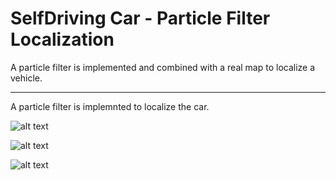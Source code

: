 
# **SelfDriving Car - Particle Filter Localization**

A particle filter is implemented and combined with a real map to localize a vehicle.

[//]: # (Image References)

[image1]: ./pid_perform2.png "mpc car1"
[image2]: ./pid_perform3.png "mpc car2"
[image3]: ./pid_perform4.png "mpc car3"

---
A particle filter is implemnted to localize the car.

![alt text][image1]



![alt text][image2]



![alt text][image3]
